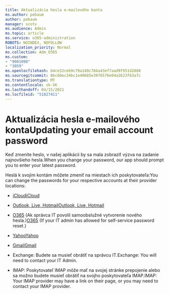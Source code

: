 ```yaml
---
title: Aktualizácia hesla e-mailového konta
ms.author: pebaum
author: pebaum
manager: scotv
ms.audience: Admin
ms.topic: article
ms.service: o365-administration
ROBOTS: NOINDEX, NOFOLLOW
localization_priority: Normal
ms.collection: Adm_O365
ms.custom:
- "9001098"
- "3059"
ms.openlocfilehash: b4ce32ceb9c79a149c784a43ef7aad9f951d2888
ms.sourcegitcommit: 8bc60ec34bc1e40685e3976576e04a2623f63a7c
ms.translationtype: MT
ms.contentlocale: sk-SK
ms.lasthandoff: 04/15/2021
ms.locfileid: "51827411"
---
```

# <a name="updating-your-email-account-password"></a><span data-ttu-id="0cd24-102">Aktualizácia hesla e-mailového konta</span><span class="sxs-lookup"><span data-stu-id="0cd24-102">Updating your email account password</span></span>

<span data-ttu-id="0cd24-103">Keď zmeníte heslo, v našej aplikácii by sa mala zobraziť výzva na zadanie najnovšieho hesla.</span><span class="sxs-lookup"><span data-stu-id="0cd24-103">When you change your password, our app should prompt you to enter your latest password.</span></span>

<span data-ttu-id="0cd24-104">Heslá k svojim kontám môžete zmeniť na miestach ich poskytovateľa:</span><span class="sxs-lookup"><span data-stu-id="0cd24-104">You can change the passwords for your respective accounts at their provider locations:</span></span>

- [<span data-ttu-id="0cd24-105">iCloud</span><span class="sxs-lookup"><span data-stu-id="0cd24-105">iCloud</span></span>](https://support.apple.com/HT201487)

- [<span data-ttu-id="0cd24-106">Outlook, Live, Hotmail</span><span class="sxs-lookup"><span data-stu-id="0cd24-106">Outlook, Live, Hotmail</span></span>](https://account.live.com/password/reset)

- <span data-ttu-id="0cd24-107">[O365](https://passwordreset.microsoftonline.com) (Ak správca IT povolil samoobslužné vytvorenie nového hesla.)</span><span class="sxs-lookup"><span data-stu-id="0cd24-107">[O365](https://passwordreset.microsoftonline.com) (If your IT admin has allowed for self-service password reset.)</span></span>

- [<span data-ttu-id="0cd24-108">Yahoo</span><span class="sxs-lookup"><span data-stu-id="0cd24-108">Yahoo</span></span>](https://login.yahoo.com/account/challenge/username?done=https%3A%2F%2Fwww.yahoo.com%2F&authMechanism=secondary&chllngnm=base&sessionIndex=QQ--)

- [<span data-ttu-id="0cd24-109">Gmail</span><span class="sxs-lookup"><span data-stu-id="0cd24-109">Gmail</span></span>](https://support.google.com/mail/answer/41078?co=GENIE.Platform%3DDesktop&hl=en)

- <span data-ttu-id="0cd24-110">Exchange: Budete sa musieť obrátiť na správcu IT.</span><span class="sxs-lookup"><span data-stu-id="0cd24-110">Exchange: You will need to contact your IT Admin.</span></span>

- <span data-ttu-id="0cd24-111">IMAP: Poskytovateľ IMAP môže mať na svojej stránke prepojenie alebo sa možno budete musieť obrátiť na svojho poskytovateľa IMAP.</span><span class="sxs-lookup"><span data-stu-id="0cd24-111">IMAP: Your IMAP provider may have a link on their page, or you may need to contact your IMAP provider.</span></span>